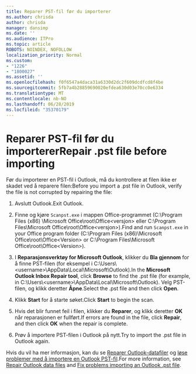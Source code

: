 ```yaml
---
title: Reparer PST-fil før du importerer
ms.author: chrisda
author: chrisda
manager: dansimp
ms.date: ''
ms.audience: ITPro
ms.topic: article
ROBOTS: NOINDEX, NOFOLLOW
localization_priority: Normal
ms.custom:
- "1226"
- "1800027"
ms.assetid: ''
ms.openlocfilehash: f0f6547a4daca31a6330d2dc2f609dcdfcd8f4be
ms.sourcegitcommit: 5fb7a4b28859690020efdea630d03e70cc0e6334
ms.translationtype: MT
ms.contentlocale: nb-NO
ms.lasthandoff: 06/28/2019
ms.locfileid: "35370179"
---
```

# <a name="repair-pst-file-before-importing"></a><span data-ttu-id="ac2ac-102">Reparer PST-fil før du importerer</span><span class="sxs-lookup"><span data-stu-id="ac2ac-102">Repair .pst file before importing</span></span>

<span data-ttu-id="ac2ac-103">Før du importerer en PST-fil i Outlook, må du kontrollere at filen ikke er skadet ved å reparere filen:</span><span class="sxs-lookup"><span data-stu-id="ac2ac-103">Before you import a .pst file in Outlook, verify the file is not corrupted by repairing the file:</span></span>

1. <span data-ttu-id="ac2ac-104">Avslutt Outlook.</span><span class="sxs-lookup"><span data-stu-id="ac2ac-104">Exit Outlook.</span></span>

2. <span data-ttu-id="ac2ac-105">Finne og kjøre `Scanpst.exe` i mappen Office-programmet (C:\Program Files (x86) \Microsoft Office\root\Office\<versjon\> eller C:\Program Files\Microsoft Office\root\Office\<versjon\>).</span><span class="sxs-lookup"><span data-stu-id="ac2ac-105">Find and run `Scanpst.exe` in your Office program folder (C:\Program Files (x86)\Microsoft Office\root\Office\<Version\> or C:\Program Files\Microsoft Office\root\Office\<Version\>).</span></span>

3. <span data-ttu-id="ac2ac-106">I **Reparasjonsverktøy for Microsoft Outlook**, klikker du **Bla gjennom** for å finne PST-filen (for eksempel i C:\Users\\<username\>\AppData\Local\Microsoft\Outlook).</span><span class="sxs-lookup"><span data-stu-id="ac2ac-106">In the **Microsoft Outlook Inbox Repair tool**, click **Browse** to find the .pst file (for example, in C:\Users\\<username\>\AppData\Local\Microsoft\Outlook).</span></span> <span data-ttu-id="ac2ac-107">Velg PST-filen, og klikk deretter **Åpne**.</span><span class="sxs-lookup"><span data-stu-id="ac2ac-107">Select the .pst file and then click **Open**.</span></span>

4. <span data-ttu-id="ac2ac-108">Klikk **Start** for å starte søket.</span><span class="sxs-lookup"><span data-stu-id="ac2ac-108">Click **Start** to begin the scan.</span></span>

5. <span data-ttu-id="ac2ac-109">Hvis det blir funnet feil i filen, klikker du **Reparer**, og klikk deretter **OK** når reparasjonen er fullført.</span><span class="sxs-lookup"><span data-stu-id="ac2ac-109">If errors are found in the file, click **Repair**, and then click **OK** when the repair is complete.</span></span>

6. <span data-ttu-id="ac2ac-110">Prøv å importere PST-filen i Outlook på nytt.</span><span class="sxs-lookup"><span data-stu-id="ac2ac-110">Try to import the .pst file in Outlook again.</span></span>

<span data-ttu-id="ac2ac-111">Hvis du vil ha mer informasjon, kan du se [Reparer Outlook-datafiler](https://support.office.com/article/25663bc3-11ec-4412-86c4-60458afc5253) og [løse problemer med å importere en Outlook PST-fil](https://support.office.com/article/2d2e50dc-5c36-4ab2-ab50-f1be733b3d6e).</span><span class="sxs-lookup"><span data-stu-id="ac2ac-111">For more information, see [Repair Outlook data files](https://support.office.com/article/25663bc3-11ec-4412-86c4-60458afc5253) and [Fix problems importing an Outlook .pst file](https://support.office.com/article/2d2e50dc-5c36-4ab2-ab50-f1be733b3d6e).</span></span>
